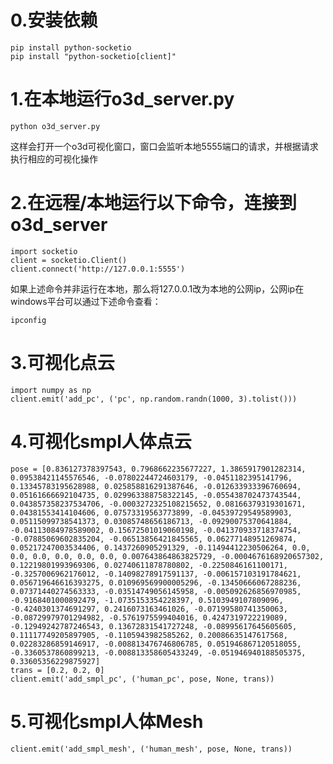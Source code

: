 # 0.安装依赖
```angular2html
pip install python-socketio
pip install "python-socketio[client]"
```

# 1.在本地运行o3d_server.py
```angular2html
python o3d_server.py
```
这样会打开一个o3d可视化窗口，窗口会监听本地5555端口的请求，并根据请求执行相应的可视化操作


# 2.在远程/本地运行以下命令，连接到o3d_server
```angular2html
import socketio
client = socketio.Client()
client.connect('http://127.0.0.1:5555')
```
如果上述命令并非运行在本地，那么将127.0.0.1改为本地的公网ip，公网ip在windows平台可以通过下述命令查看：
```angular2html
ipconfig
```

# 3.可视化点云
```angular2html
import numpy as np
client.emit('add_pc', ('pc', np.random.randn(1000, 3).tolist()))
```

# 4.可视化smpl人体点云
```angular2html
pose = [0.836127378397543, 0.7968662235677227, 1.3865917901282314, 0.09538421145576546, -0.07802244724603179, -0.0451182395141796, 0.13345783195628988, 0.025858816291387646, -0.012633933396760694, 0.05161666692104735, 0.029963388758322145, -0.055438702473743544, 0.043857358237534706, -0.0003272325108215652, 0.08166379319301671, 0.04381553414104606, 0.07573319563773899, -0.04539729549589903, 0.05115099738541373, 0.03085748656186713, -0.09290075370641884, -0.04113084978589002, 0.15672501019060198, -0.041370933718374754, -0.07885069602835204, -0.06513856421845565, 0.06277148951269874, 0.05217247003534406, 0.1437260905291329, -0.11494412230506264, 0.0, 0.0, 0.0, 0.0, 0.0, 0.0, 0.007643864863825729, -0.0004676168920657302, 0.12219801993969306, 0.02740611878780802, -0.2250846161100171, -0.3257006962176012, -0.14098278917591137, -0.006157103191784621, 0.056719646616393275, 0.010969569900005296, -0.13450666067288236, 0.07371440274563333, -0.03514749056145958, -0.005092626856970985, -0.9168401000892479, -1.0735153354228397, 0.5103949107809096, -0.4240301374691297, 0.2416073163461026, -0.07199580741350063, -0.08729979701294982, -0.5761975599404016, 0.4247319722219089, -0.12949242787246543, 0.13672831541727248, -0.08995617645605605, 0.11117749205897905, -0.1105943982585262, 0.20086635147617568, 0.02283286859146917, -0.008813476746806785, 0.051946867120518055, -0.3360537860899213, -0.008813358605433249, -0.051946940188505375, 0.33605356229875927]
trans = [0.2, 0.2, 0]
client.emit('add_smpl_pc', ('human_pc', pose, None, trans))
```

# 5.可视化smpl人体Mesh
```angular2html
client.emit('add_smpl_mesh', ('human_mesh', pose, None, trans))
```
